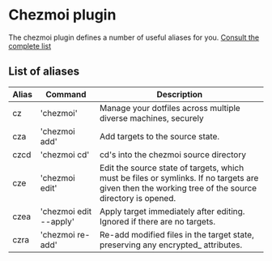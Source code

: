 # Chezmoi plugin

The chezmoi plugin defines a number of useful aliases for you. [Consult the complete list](./chezmoi.plugin.sh)

## List of aliases

| Alias | Command                | Description                                                                                                                                         |
|-------|------------------------|-----------------------------------------------------------------------------------------------------------------------------------------------------|
| cz    | 'chezmoi'              | Manage your dotfiles across multiple diverse machines, securely                                                                                     |
| cza   | 'chezmoi add'          | Add targets to the source state.                                                                                                                    |
| czcd  | 'chezmoi cd'           | cd's into the chezmoi source directory                                                                                                              |
| cze   | 'chezmoi edit'         | Edit the source state of targets, which must be files or symlinks. If no targets are given then the working tree of the source directory is opened. |
| czea  | 'chezmoi edit --apply' | Apply target immediately after editing. Ignored if there are no targets.                                                                            |
| czra  | 'chezmoi re-add'       | Re-add modified files in the target state, preserving any encrypted\_ attributes.                                                                   |
